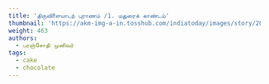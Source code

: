 ```yaml
---
title: 'திருவிளையாடற் புராணம் /1. மதுரைக் காண்டம்'
thumbnail: 'https://akm-img-a-in.tosshub.com/indiatoday/images/story/201911/saffron-770x433.jpeg?NbdQ1v2j67d5MD8B8kZ1Vck7M6rseCRO'
weight: 463
authors:
  - பரஞ்சோதி முனிவர்
tags:
  - cake
  - chocolate
---
```


